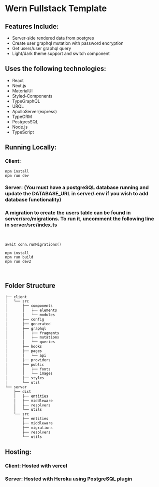 # Wern Fullstack Template

## Features Include:

- Server-side rendered data from postgres
- Create user graphql mutation with password encryption
- Get users/user graphql query
- Light/dark theme support and switch component
  <br>

## Uses the following technologies:

- React
- Next.js
- MaterialUI
- Styled-Components
- TypeGraphQL
- URQL
- ApolloServer(express)
- TypeORM
- PostgresSQL
- Node.js
- TypeScript
  <br>

## Running Locally:

### <b>Client:</b>

```
npm install
npm run dev
```

### <b>Server:</b> (You must have a postgreSQL database running and update the DATABASE_URL in server/.env if you wish to add database functionality)

### A migration to create the users table can be found in server/src/migrations. To run it, uncomment the following line in server/src/index.ts

<br>

```
await conn.runMigrations()
```

```
npm install
npm run build
npm run dev2
```

<br>

## Folder Structure

```bash
├── client
│   └── src
│       ├── components
│       │   ├── elements
│       │   └── modules
│       ├── config
│       ├── generated
│       ├── graphql
│       │   ├── fragments
│       │   ├── mutations
│       │   └── queries
│       ├── hooks
│       ├── pages
│       │   └── api
│       ├── providers
│       ├── public
│       │   ├── fonts
│       │   └── images
│       ├── styles
│       └── util
└── server
    ├── dist
    │   ├── entities
    │   ├── middleware
    │   ├── resolvers
    │   └── utils
    └── src
        ├── entities
        ├── middleware
        ├── migrations
        ├── resolvers
        └── utils
```

## Hosting:

### Client</b>: Hosted with vercel

### Server: Hosted with Heroku using PostgreSQL plugin
